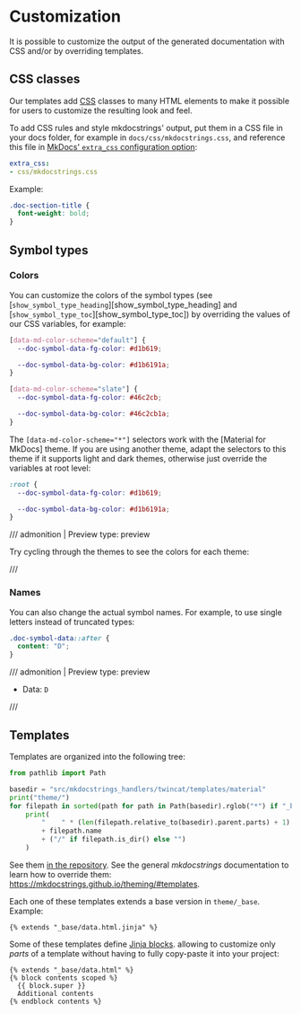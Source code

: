 # Customization

It is possible to customize the output of the generated documentation with CSS
and/or by overriding templates.

## CSS classes

Our templates add [CSS](https://www.w3schools.com/Css/) classes to many HTML elements
to make it possible for users to customize the resulting look and feel.

To add CSS rules and style mkdocstrings' output,
put them in a CSS file in your docs folder, for example in `docs/css/mkdocstrings.css`,
and reference this file in [MkDocs' `extra_css` configuration option](https://www.mkdocs.org/user-guide/configuration/#extra_css):

```yaml title="mkdocs.yml"
extra_css:
- css/mkdocstrings.css
```

Example:

```css title="docs/css/mkdocstrings.css"
.doc-section-title {
  font-weight: bold;
}
```

## Symbol types

### Colors

You can customize the colors of the symbol types
(see [`show_symbol_type_heading`][show_symbol_type_heading] and [`show_symbol_type_toc`][show_symbol_type_toc])
by overriding the values of our CSS variables, for example:

```css title="docs/css/mkdocstrings.css"
[data-md-color-scheme="default"] {
  --doc-symbol-data-fg-color: #d1b619;

  --doc-symbol-data-bg-color: #d1b6191a;
}

[data-md-color-scheme="slate"] {
  --doc-symbol-data-fg-color: #46c2cb;

  --doc-symbol-data-bg-color: #46c2cb1a;
}
```

The `[data-md-color-scheme="*"]` selectors work with the [Material for MkDocs] theme.
If you are using another theme, adapt the selectors to this theme
if it supports light and dark themes,
otherwise just override the variables at root level:

```css title="docs/css/mkdocstrings.css"
:root {
  --doc-symbol-data-fg-color: #d1b619;

  --doc-symbol-data-bg-color: #d1b6191a;
}
```

/// admonition | Preview
    type: preview

<div id="preview-symbol-colors">
  <style>
    [data-md-color-scheme="default"] #preview-symbol-colors {
      --doc-symbol-data-fg-color: #d1b619;

      --doc-symbol-data-bg-color: #d1b6191a;
    }

    [data-md-color-scheme="slate"] #preview-symbol-colors {
      --doc-symbol-data-fg-color: #46c2cb;

      --doc-symbol-data-bg-color: #46c2cb1a;
    }
  </style>
  <p>
    Try cycling through the themes to see the colors for each theme:
    <code class="doc-symbol doc-symbol-data"></code
  </p>
</div>

///

### Names

You can also change the actual symbol names.
For example, to use single letters instead of truncated types:

```css title="docs/css/mkdocstrings.css"
.doc-symbol-data::after {
  content: "D";
}
```

/// admonition | Preview
    type: preview

<div id="preview-symbol-names">
  <style>
    #preview-symbol-names .doc-symbol-data::after {
      content: "D";
    }
  </style>
  <ul>
    <li>Data: <code class="doc-symbol doc-symbol-data"></code></li>
  </ul>
</div>

///

## Templates

Templates are organized into the following tree:

```python exec="1" result="tree"
from pathlib import Path

basedir = "src/mkdocstrings_handlers/twincat/templates/material"
print("theme/")
for filepath in sorted(path for path in Path(basedir).rglob("*") if "_base" not in str(path) and path.suffix != ".css"):
    print(
        "    " * (len(filepath.relative_to(basedir).parent.parts) + 1)
        + filepath.name
        + ("/" if filepath.is_dir() else "")
    )
```

See them [in the repository](https://github.com/mkdocstrings/mkdocstrings-twincat/tree/main/src/mkdocstrings_handlers/twincat/templates/).
See the general *mkdocstrings* documentation to learn how to override them: https://mkdocstrings.github.io/theming/#templates.

Each one of these templates extends a base version in `theme/_base`. Example:

```html+jinja title="theme/data.html.jinja"
{% extends "_base/data.html.jinja" %}
```

Some of these templates define [Jinja blocks](https://jinja.palletsprojects.com/en/3.0.x/templates/#template-inheritance).
allowing to customize only *parts* of a template
without having to fully copy-paste it into your project:

```jinja title="templates/theme/data.html"
{% extends "_base/data.html" %}
{% block contents scoped %}
  {{ block.super }}
  Additional contents
{% endblock contents %}
```
